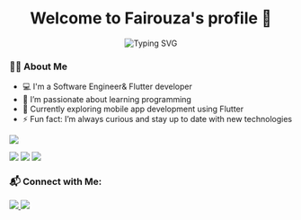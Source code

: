 

<h1 align="center">Welcome to Fairouza's profile 🌸</h1>

<p align="center">
  <img src="https://readme-typing-svg.herokuapp.com?font=Fira+Code&size=26&pause=1000&color=F76D91&center=true&vCenter=true&width=500&lines=Mobile+App+Developer;Flutter+💙+Lover;Always+Learning+New+Things" alt="Typing SVG" />
</p>

### 👩‍💻 About Me

- 💻 I'm a Software Engineer& Flutter developer</strong>  
- 👀 I’m passionate about learning programming  
- 🌱 Currently exploring mobile app development using Flutter  
- ⚡ Fun fact: I’m always curious and stay up to date with new technologies


  

<a href="https://drive.google.com/file/d/17qwrZMiwJa-ngSdR0xl9mE-p5AeGEtku/view?usp=sharing" target="_blank">
  <img src="https://img.shields.io/badge/📎%20Download%20CV-PDF-blueviolet?style=for-the-badge&logo=googledrive&logoColor=white"/>
</a>




<p>
  <img src="https://img.shields.io/badge/AppStore-2Apps-ff69b4?style=for-the-badge"/>
  <img src="https://img.shields.io/badge/PlayStore-2Apps-9370db?style=for-the-badge"/>
  <img src="https://img.shields.io/badge/Experience-2Years-40e0d0?style=for-the-badge"/>
</p>



### 📬 Connect with Me:

<a href="https://www.linkedin.com/in/fairouz-khalaf-86a67a320/">
  <img src="https://img.shields.io/badge/Fairouz%20Khalaf-0077B5?style=for-the-badge&logo=linkedin&logoColor=white"/>
</a>

<a href="mailto:fairouzkhalaf9@gmail.com">
  <img src="https://img.shields.io/badge/Gmail-fairouzkhalaf9@gmail.com-D14836?style=for-the-badge&logo=gmail&logoColor=white"/>
</a>
